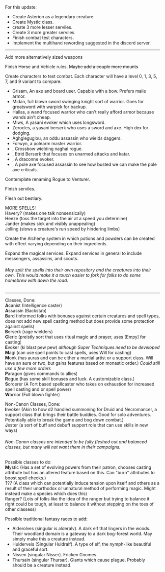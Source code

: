 For this update:
* Create Asterion as a legendary creature.
* Create Mystic class.
* create 3 more lesser serviles.
* Create 3 more greater serviles.
* Finish combat test characters.
* Implement the multihand rewording suggested in the discord server.

-----
Add more alternatively sized weapons

Finish ~~Horse~~ and Vehicle rules. ~~Maybe add a couple more mounts~~

Create characters to test combat. Each character will have a level 0, 1, 3, 5, 7, and 9 variant to compare.
* Grisam, An axe and board user. Capable with a bow. Prefers maile armor.
* Midan, full blown sword swinging knight sort of warrior. Goes for greatsword with warpick for backup.
* Hallas, a wand focused warrior who can't really afford armor because wands ain't cheap.
* Miws, A yasani evoker which uses longsword.
* Zerocles, a yasani berserk who uses a sword and axe. High dex for dodging.
* Aghgleguglou, an oddu assassin who wields daggers.
* Forwyn, a polearm master warrior.
* , Crossbow wielding naghai rogue.
* , Etrid Berserk that focuses on unarmed attacks and katar.
* , A draconne evoker.
* , A pole axe focused assassin to see how busted we can make the pole axe criticals.

Contemplate renaming Rogue to Venturer.

Finish serviles.

Flesh out bestiary.

MORE SPELLS!  
Havery? (makes one talk nonsensically)  
Heeze (toss the target into the air at a speed you determine)  
Jander (makes sick and visibly unappealing)  
Jolling (slows a creature's run speed by hindering limbs)

Create the Alchemy system in which potions and powders can be created with effect varying depending on their ingredients.

Expand the magical services. Expand services in general to include messengers, assassins, and scouts.

###### May split the spells into their own repository and the creatures into their own. This would make it a touch easier to fork for folks to do some homebrew with down the road.

-----

Classes, Done:  
**A**canist  (Intelligence caster)  
**A**ssassin (Backstab)  
**B**ard (Informed folks with bonuses against certain creatures and spell types, does not add new spell casting method but does provide some protection against spells)  
**B**erserk (rage wielders)  
**C**leric  (preistly sort that uses ritual magic and prayer, uses [Empy] for casting)  
**E**voker  (ki blast pew pew) *although Super Techniques need to be developed*  
**M**agi (can use spell points to cast spells, uses Will for casting)  
**M**onk (has auras and can be either a martial artist or a support class. Will have an aura or two, but gains features based on monastic order.) *Could still use a few more orders*  
**P**aragon  (gives commands to allies)  
**R**ogue  (has some skill bonuses and luck. A customizable class.)  
**S**orcerer (A Fort based spellcaster who takes on exhaustion for increased spell casting and or spell power)  
**W**arrior  (Full blown fighter)  

Non-Canon Classes, Done:  
**I**nvoker  (Akin to how d2 handled summoning for Druid and Necromancer, a support class that brings their battle buddies. Good for solo adventures. Potentially able to break the game and bog down combat.)  
**J**ester  (a sort of buff and debuff support role that can use skills in new ways)  

###### Non-Canon classes are intended to be fully fleshed out and balanced classes, but many will not want them in their campaigns.

Possible classes to do:  
**M**ystic  (Has a set of evolving powers from their patron, chooses casting attribute but has an altered feature based on this. Can "burn" attributes to boost spell checks.)  
**?**?*?* (A class which can potentially induce tension upon itself and others as a result of their unorthodox or unnatural method of performing magic. Might instead make a species which does this)  
Ranger? (Lots of folks like the idea of the ranger but trying to balance it right could be tough, at least to balance it without stepping on the toes of other classess)

Possible traditional fantasy races to add:  
* Alderolves (singular is alderalv). A dark elf that lingers in the woods. Their woodland domain is a gateway to a dark bog-forest world. May simply make this a creature instead.  
* Hulderveis (Singular Huldralf). A type of elf, the nymph-like beautiful and graceful sort.  
* Nissen (singular Nisser). Fricken Gnomes.
* Thursain (singular Thursar).  Giants which cause plague. Probably should be a creature instead.
